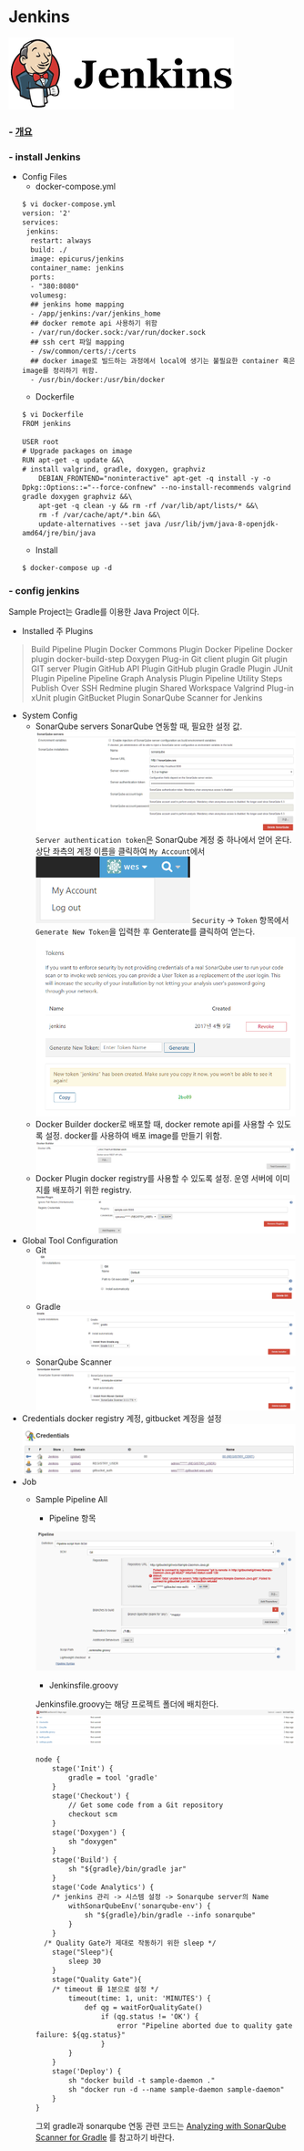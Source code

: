 Jenkins
=============
![jenkins](images/jenkins.png)
### - [개요][05c45105]
### - install Jenkins
  - Config Files
    - docker-compose.yml
    ```
    $ vi docker-compose.yml
    version: '2'
    services:
     jenkins:
      restart: always
      build: ./
      image: epicurus/jenkins
      container_name: jenkins
      ports:
      - "380:8080"
      volumesg:
      ## jenkins home mapping
      - /app/jenkins:/var/jenkins_home
      ## docker remote api 사용하기 위함
      - /var/run/docker.sock:/var/run/docker.sock
      ## ssh cert 파일 mapping
      - /sw/common/certs/:/certs
      ## docker image로 빌드하는 과정에서 local에 생기는 불필요한 container 혹은 image를 정리하기 위함.
      - /usr/bin/docker:/usr/bin/docker
    ```
    - Dockerfile
    ```
    $ vi Dockerfile
    FROM jenkins

    USER root
    # Upgrade packages on image
    RUN apt-get -q update &&\
    # install valgrind, gradle, doxygen, graphviz
        DEBIAN_FRONTEND="noninteractive" apt-get -q install -y -o Dpkg::Options::="--force-confnew" --no-install-recommends valgrind gradle doxygen graphviz &&\
        apt-get -q clean -y && rm -rf /var/lib/apt/lists/* &&\
        rm -f /var/cache/apt/*.bin &&\
        update-alternatives --set java /usr/lib/jvm/java-8-openjdk-amd64/jre/bin/java
    ```
    - Install
    ```
    $ docker-compose up -d
    ```
### - config jenkins
Sample Project는 Gradle를 이용한 Java Project 이다.
  - Installed 주 Plugins

  > Build Pipeline Plugin
  > Docker Commons Plugin
  > Docker Pipeline
  > Docker plugin
  > docker-build-step
  > Doxygen Plug-in
  > Git client plugin
  > Git plugin
  > GIT server Plugin
  > GitHub API Plugin
  > GitHub plugin
  > Gradle Plugin
  > JUnit Plugin
  > Pipeline
  > Pipeline Graph Analysis Plugin
  > Pipeline Utility Steps
  > Publish Over SSH
  > Redmine plugin
  > Shared Workspace
  > Valgrind Plug-in
  > xUnit plugin
  > GitBucket Plugin
  > SonarQube Scanner for Jenkins

  - System Config
    - SonarQube servers
    SonarQube 연동할 때, 필요한 설정 값.
    ![system config sonarqube](images/system-configure/sonarqube-server1.PNG)
    `Server authentication token`은 SonarQube 계정 중 하나에서 얻어 온다. 상단 좌측의 계정 이름을 클릭하여 `My Account`에서
    ![system config sonarqube](images/system-configure/sonarqube-server2.PNG)
    `Security` -> `Token` 항목에서 `Generate New Token`을 입력한 후 Genterate를 클릭하여 얻는다.
    ![system config sonarqube](images/system-configure/sonarqube-server3.PNG)
    - Docker Builder
    docker로 배포할 때, docker remote api를 사용할 수 있도록 설정. docker를 사용하여 배포 image를 만들기 위함.
    ![system config docker builder](images/system-configure/docker-builder.PNG)
    - Docker Plugin
    docker registry를 사용할 수 있도록 설정. 운영 서버에 이미지를 배포하기 위한 registry.
    ![system config docker plugin](images/system-configure/docker-plugin.PNG)
  - Global Tool Configuration
    - Git
      ![global tool configuration git](images/global-tool-configuration/Git.PNG)
    - Gradle
      ![global tool configuration gradle](images/global-tool-configuration/Gradle.PNG)
    - SonarQube Scanner
      ![global tool configuration sonarqube sanner](images/global-tool-configuration/Sonarqube_Scanner.PNG)
  - Credentials
  docker registry 계정, gitbucket 계정을 설정
  ![credentials](images/credentials/credentials.PNG)
  - Job
      - Sample Pipeline All

        - Pipeline 항목

        ![configure pipeline](images/job/sample-pipeline-all/configure-pipeline.PNG)

        - Jenkinsfile.groovy

        Jenkinsfile.groovy는 해당 프로젝트 폴더에 배치한다.
        ![project tree](images/job/sample-pipeline-all/project_code_tree.PNG)

        ```
        node {
        	stage('Init') {
        		gradle = tool 'gradle'
        	}
        	stage('Checkout') {
        		// Get some code from a Git repository
        		checkout scm
        	}
        	stage('Doxygen') {
        		sh "doxygen"
        	}
        	stage('Build') {
        		sh "${gradle}/bin/gradle jar"
        	}
        	stage('Code Analytics') {
            /* jenkins 관리 -> 시스템 설정 -> Sonarqube server의 Name
        		withSonarQubeEnv('sonarqube-env') {
        			sh "${gradle}/bin/gradle --info sonarqube"
        		}
        	}
          /* Quality Gate가 제대로 작동하기 위한 sleep */
        	stage("Sleep"){
        		sleep 30
        	}
        	stage("Quality Gate"){
            /* timeout 를 1분으로 설정 */
        		timeout(time: 1, unit: 'MINUTES') {
        			def qg = waitForQualityGate()
        				if (qg.status != 'OK') {
        					error "Pipeline aborted due to quality gate failure: ${qg.status}"
        				}
        		}
        	}
        	stage('Deploy') {
        		sh "docker build -t sample-daemon ."
        		sh "docker run -d --name sample-daemon sample-daemon"
        	}
        }
        ```

        그외 gradle과 sonarqube 연동 관련 코드는 [Analyzing with SonarQube Scanner for Gradle](https://docs.sonarqube.org/display/SCAN/Analyzing+with+SonarQube+Scanner+for+Gradle) 를 참고하기 바란다.

  [05c45105]: https://github.com/Yongdae-Kim/HowToUseJenkins "jenkins overview"
